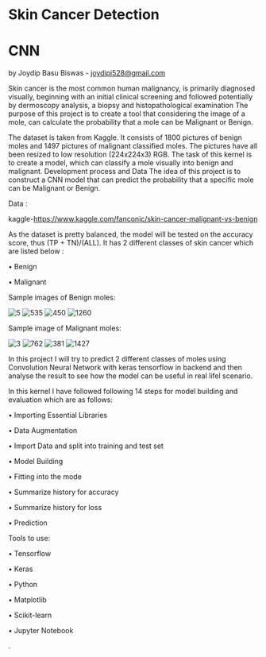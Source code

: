 # Skin Cancer Detection
# CNN

by Joydip Basu Biswas - joydipj528@gmail.com

Skin cancer is the most common human malignancy, is primarily diagnosed visually, beginning with an initial clinical screening and followed potentially by dermoscopy analysis, a biopsy and histopathological examination
The purpose of this project is to create a tool that considering the image of a mole, can calculate the probability that a mole can be Malignant or Benign.

The dataset is taken from Kaggle. It consists of 1800 pictures of benign moles and 1497 pictures of malignant classified moles. The pictures have all been resized to low resolution (224x224x3) RGB. The task of this kernel is to create a model, which can classify a mole visually into benign and malignant.
Development process and Data
The idea of this project is to construct a CNN model that can predict the probability that a specific mole can be Malignant or Benign.

Data :  

kaggle-https://www.kaggle.com/fanconic/skin-cancer-malignant-vs-benign

As the dataset is pretty balanced, the model will be tested on the accuracy score, thus (TP + TN)/(ALL).
It has 2 different classes of skin cancer which are listed below :

•	Benign

•	Malignant

Sample images of Benign moles:

![5](https://user-images.githubusercontent.com/65830687/88107255-682c8c80-cbc4-11ea-9a22-d162a6a420d8.jpg)     ![535](https://user-images.githubusercontent.com/65830687/88107443-b5a8f980-cbc4-11ea-8aa4-ab21050ae47b.jpg)   ![450](https://user-images.githubusercontent.com/65830687/88107922-96f73280-cbc5-11ea-895d-efbd9048fa02.jpg)    ![1260](https://user-images.githubusercontent.com/65830687/88107991-b726f180-cbc5-11ea-90e0-be7cab16a2d3.jpg)
 


    








Sample image of Malignant moles:

![3](https://user-images.githubusercontent.com/65830687/88107559-e9841f00-cbc4-11ea-8639-a6822668527b.jpg)     ![762](https://user-images.githubusercontent.com/65830687/88107658-1df7db00-cbc5-11ea-8ffc-6f71090619b4.jpg)    ![381](https://user-images.githubusercontent.com/65830687/88107760-4c75b600-cbc5-11ea-9e04-f619ad8a08cc.jpg)   ![1427](https://user-images.githubusercontent.com/65830687/88107820-6e6f3880-cbc5-11ea-80e5-6b742b4117d7.jpg)





     

In this project I will try to predict 2 different classes of moles using Convolution Neural Network with keras tensorflow in backend and then analyse the result to see how the model can be useful in real lifel scenario.

In this kernel I have followed following 14 steps for model building and evaluation which are as follows:

   •	Importing Essential Libraries

   •	Data Augmentation

   •	Import Data and split into training and test set

   •	Model Building

   •	Fitting into the mode

   •	Summarize history for accuracy

   •	Summarize history for loss

   •	 Prediction



Tools to use: 

•	Tensorflow

•	Keras

•	Python

•	Matplotlib

•	Scikit-learn

•	Jupyter Notebook
                                                                                     


 


.
